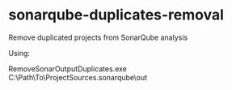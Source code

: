 # sonarqube-duplicates-removal
Remove duplicated projects from SonarQube analysis

Using:

 RemoveSonarOutputDuplicates.exe C:\Path\To\ProjectSources\.sonarqube\out
